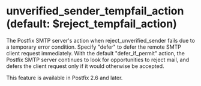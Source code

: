 # unverified_sender_tempfail_action (default: $reject_tempfail_action)
 The Postfix SMTP server's action when reject\_unverified\_sender
fails due to a temporary error condition. Specify "defer" to defer
the remote SMTP client request immediately. With the default
"defer\_if\_permit" action, the Postfix SMTP server continues to look
for opportunities to reject mail, and defers the client request
only if it would otherwise be accepted. 


 This feature is available in Postfix 2.6 and later. 


